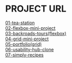 <!-- <a href="https://css-01-tea-station.netlify.app">
  <img src="./01-tea-station/design/tea-station-1.jpeg" alt="tea-station">
</a>

<a href="https://css-02-flexbox-mini-project.netlify.app">
  <img src="./02-flexbox-mini-project/design/02-flexbox-mini-project.jpeg" alt="flexbox-mini-project">
</a>

<a href="https://css-03-backroads-tours.netlify.app">
  <img src="./03-backroads-tours(flexbox)/design/03-backroads-tours(flexbox).jpeg" alt="backroads-tours">
</a>

<a href="https://css-04-grid-mini-project.netlify.app">
  <img src="./04-grid-mini-project/design/grid-mini-1.jpeg" alt="grid mini project">
  <img src="./04-grid-mini-project/design/grid-mini-2.jpeg" alt="grid mini project">
  <img src="./04-grid-mini-project/design/grid-mini-3.jpeg" alt="grid mini project">
</a>

<a href="https://css-05-portfolio.netlify.app">
  <img src="05-portfolio(grid)/design/05-portfolio(grid).jpeg" alt="portfolio">
</a> -->

<h1>PROJECT URL</h1>

<a href="https://css-01-tea-station.netlify.app">01-tea-station</a><br/>
<a href="https://css-02-flexbox-mini-project.netlify.app">02-flexbox-mini-project</a><br/>
<a href="https://css-03-backroads-tours.netlify.app">03-backroads-tours(flexbox)</a><br/>
<a href="https://css-04-grid-mini-project.netlify.app">04-grid-mini-project</a><br/>
<a href="https://css-05-portfolio.netlify.app">05-portfolio(grid)</a><br/>
<a href="https://css-06-usability-hub-clone.netlify.app">06-usability-hub-clone</a><br/>
<a href="https://css-07-simply-recipes.netlify.app">07-simply-recipes</a><br/>
